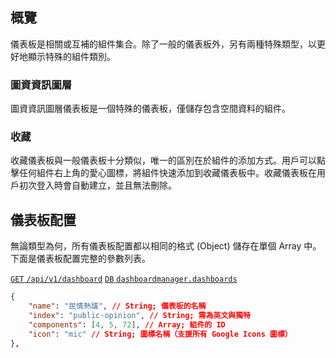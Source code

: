## 概覽

儀表板是相關或互補的組件集合。除了一般的儀表板外，另有兩種特殊類型，以更好地顯示特殊的組件類別。

### 圖資資訊圖層

圖資資訊圖層儀表板是一個特殊的儀表板，僅儲存包含空間資料的組件。

### 收藏

收藏儀表板與一般儀表板十分類似，唯一的區別在於組件的添加方式。用戶可以點擊任何組件右上角的愛心圖標，將組件快速添加到收藏儀表板中。收藏儀表板在用戶初次登入時會自動建立，並且無法刪除。

## 儀表板配置

無論類型為何，所有儀表板配置都以相同的格式 (Object) 儲存在單個 Array 中。下面是儀表板配置完整的參數列表。

[`GET` `/api/v1/dashboard`](/back-end/dashboard-apis) [`DB` `dashboardmanager.dashboards`](/back-end/dashboards-db)

<!-- _[使用 API 測試器測試這支 API](/api)_ -->

```json
{
    "name": "民情熱議", // String; 儀表板的名稱
    "index": "public-opinion", // String; 需為英文與獨特
    "components": [4, 5, 72], // Array; 組件的 ID
    "icon": "mic" // String; 圖標名稱（支援所有 Google Icons 圖標）
},
```
